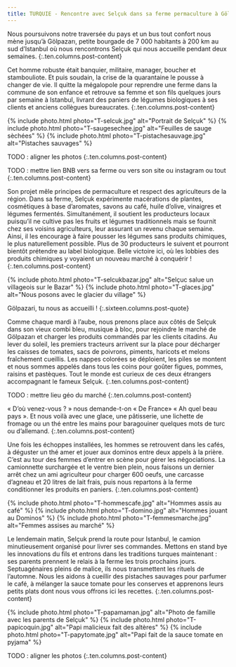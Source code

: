 ```yaml
---
title: TURQUIE - Rencontre avec Selçuk dans sa ferme permaculture à Gölpazari
---
```


Nous poursuivons notre traversée du pays et un bus tout confort nous mène jusqu’à Gölpazarı, petite bourgade de 7 000 habitants à 200 km au sud d’Istanbul où nous rencontrons Selçuk qui nous accueille pendant deux semaines.
{:.ten.columns.post-content}
<!--fin extrait-->

Cet homme robuste était banquier, militaire, manager, boucher et stambouliote. Et puis soudain, la crise de la quarantaine le pousse à changer de vie. Il quitte la mégalopole pour reprendre une ferme dans la commune de son enfance et retrouve sa femme et son fils quelques jours par semaine à Istanbul, livrant des paniers de légumes biologiques à ses clients et anciens collègues bureaucrates.
{:.ten.columns.post-content}

{% include photo.html photo="T-selcuk.jpg" alt="Portrait de Selçuk" %}
{% include photo.html photo="T-saugesechee.jpg" alt="Feuilles de sauge sèchées" %}
{% include photo.html photo="T-pistachesauvage.jpg" alt="Pistaches sauvages" %}


TODO : aligner les photos
{:.ten.columns.post-content}

TODO : mettre lien BNB vers sa ferme ou vers son site ou instagram ou tout
{:.ten.columns.post-content}

Son projet mêle principes de permaculture et respect des agriculteurs de la région. Dans sa ferme, Selçuk expérimente macérations de plantes, cosmétiques à base d’aromates, savons au café, huile d’olive, vinaigres et légumes fermentés. Simultanément, il soutient les producteurs locaux puisqu’il ne cultive pas les fruits et légumes traditionnels mais se fournit chez ses voisins agriculteurs, leur assurant un revenu chaque semaine. Ainsi, il les encourage à faire pousser les légumes sans produits chimiques, le plus naturellement possible. Plus de 30 producteurs le suivent et pourront bientôt prétendre au label biologique. Belle victoire ici, où les lobbies des produits chimiques y voyaient un nouveau marché à conquérir !
{:.ten.columns.post-content}

{% include photo.html photo="T-selcukbazar.jpg" alt="Selçuc salue un villageois sur le Bazar" %}
{% include photo.html photo="T-glaces.jpg" alt="Nous posons avec le glacier du village" %}

Gölpazari, tu nous as accueilli !
{:.sixteen.columns.post-quote}

Comme chaque mardi à l’aube, nous prenons place aux côtés de Selçuk dans son vieux combi bleu, musique à bloc, pour rejoindre le marché de Gölpazarı et charger les produits commandés par les clients citadins.
Au lever du soleil, les premiers tracteurs arrivent sur la place pour décharger les caisses de tomates, sacs de poivrons, piments, haricots et melons fraîchement cueillis. Les nappes colorées se déploient, les piles se montent et nous sommes appelés dans tous les coins pour goûter figues, pommes, raisins et pastèques. Tout le monde est curieux de ces deux étrangers accompagnant le fameux Selçuk.
{:.ten.columns.post-content}

TODO : mettre lieu géo du marché
{:.ten.columns.post-content}

« D’où venez-vous ? » nous demande-t-on « De France» « Ah quel beau pays ». Et nous voilà avec une glace, une pâtisserie, une lichette de fromage ou un thé entre les mains pour baragouiner quelques mots de turc ou d’allemand.
{:.ten.columns.post-content}

Une fois les échoppes installées, les hommes se retrouvent dans les cafés, à déguster un thé amer et jouer aux dominos entre deux appels à la prière. C’est au tour des femmes d’entrer en scène pour gérer les négociations. La camionnette surchargée et le ventre bien plein, nous faisons un dernier arrêt chez un ami agriculteur pour charger 600 oeufs, une carcasse d’agneau et 20 litres de lait frais, puis nous repartons à la ferme conditionner les produits en paniers.
{:.ten.columns.post-content}

{% include photo.html photo="T-hommescafe.jpg" alt="Hommes assis au café" %}
{% include photo.html photo="T-domino.jpg" alt="Hommes jouant au Dominos" %}
{% include photo.html photo="T-femmesmarche.jpg" alt="Femmes assises au marché" %}

Le lendemain matin, Selçuk prend la route pour Istanbul, le camion minutieusement organisé pour livrer ses commandes. Mettons en stand bye les innovations du fils et entrons dans les traditions turques maintenant : ses parents prennent le relais à la ferme les trois prochains jours. Septuagénaires pleins de malice, ils nous transmettent les rituels de l’automne. Nous les aidons à cueillir des pistaches sauvages pour parfumer le café, à mélanger la sauce tomate pour les conserves et apprenons leurs petits plats dont nous vous offrons ici les recettes.
{:.ten.columns.post-content}


{% include photo.html photo="T-papamaman.jpg" alt="Photo de famille avec les parents de Selçuk" %}
{% include photo.html photo="T-papicoquin.jpg" alt="Papi malicieux fait des altères" %}
{% include photo.html photo="T-papytomate.jpg" alt="Papi fait de la sauce tomate en pyjama" %}

TODO : aligner les photos
{:.ten.columns.post-content}
